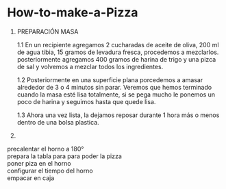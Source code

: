 # How-to-make-a-Pizza

1. PREPARACIÓN MASA
    
    1.1 En un recipiente agregamos 2 cucharadas de aceite de oliva, 200 ml de agua tibia, 15 gramos de levadura fresca, procedemos a mezclarlos. posteriormente agregamos 400 gramos de harina de trigo y una pizca de sal y volvemos a mezclar todos los ingredientes.

    1.2  Posteriormente en una superficie plana porcedemos a amasar alrededor de 3 o 4 minutos sin parar. Veremos que hemos terminado cuando la masa esté lisa totalmente, si se pega mucho le ponemos un poco de harina y seguimos hasta que quede lisa.

    1.3  Ahora una vez lista, la dejamos reposar durante 1 hora más o menos dentro de una bolsa plastica. 

3. 
precalentar el horno a 180°   
prepara la tabla para para poder la pizza  
poner piza en el horno  
configurar el tiempo del horno  
empacar en caja  


    
 

 
